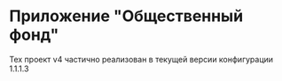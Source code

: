 # Приложение "Общественный фонд"


Тех проект v4 частично реализован в текущей версии конфигурации 1.1.1.3
